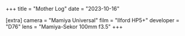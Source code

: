 +++
title =  "Mother Log"
date =  "2023-10-16"

[extra]
camera = "Mamiya Universal"
film =  "Ilford HP5+"
developer =  "D76"
lens = "Mamiya-Sekor 100mm f3.5"
+++
